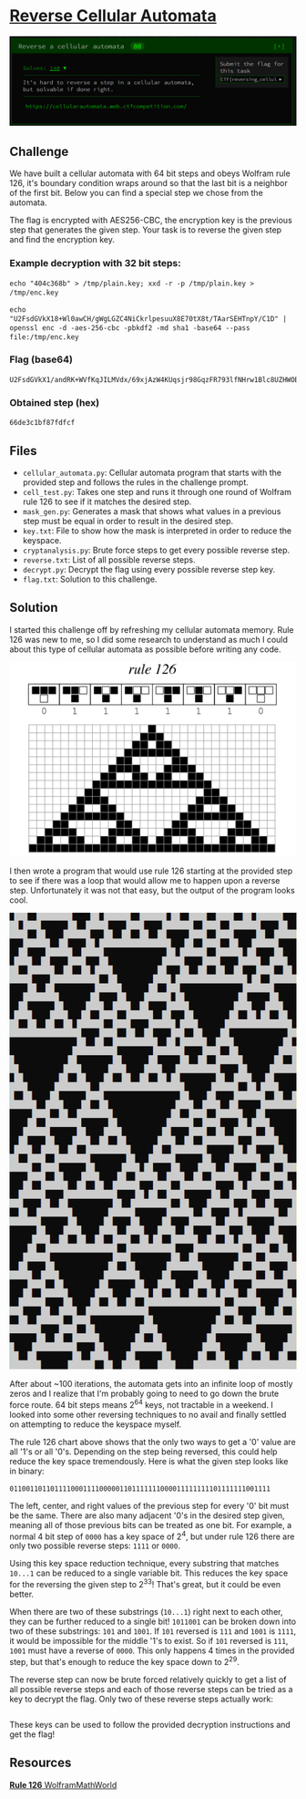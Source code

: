 # [Reverse Cellular Automata](https://cellularautomata.web.ctfcompetition.com/)

![Reversing Cellular Automata](images/rca.png "Img")

## Challenge

We have built a cellular automata with 64 bit steps and obeys Wolfram rule 126, it's boundary condition wraps around so that the last bit is a neighbor of the first bit. Below you can find a special step we chose from the automata.

The flag is encrypted with AES256-CBC, the encryption key is the previous step that generates the given step. Your task is to reverse the given step and find the encryption key.

### Example decryption with 32 bit steps:

```
echo "404c368b" > /tmp/plain.key; xxd -r -p /tmp/plain.key > /tmp/enc.key
```

```
echo "U2FsdGVkX18+Wl0awCH/gWgLGZC4NiCkrlpesuuX8E70tX8t/TAarSEHTnpY/C1D" | openssl enc -d -aes-256-cbc -pbkdf2 -md sha1 -base64 --pass file:/tmp/enc.key
```

### Flag (base64)

```
U2FsdGVkX1/andRK+WVfKqJILMVdx/69xjAzW4KUqsjr98GqzFR793lfNHrw1Blc8UZHWOBrRhtLx3SM38R1MpRegLTHgHzf0EAa3oUeWcQ=
```

### Obtained step (hex)

```
66de3c1bf87fdfcf
```

## Files

* `cellular_automata.py`: Cellular automata program that starts with the provided step and follows the rules in the challenge prompt.
* `cell_test.py`: Takes one step and runs it through one round of Wolfram rule 126 to see if it matches the desired step.
* `mask_gen.py`: Generates a mask that shows what values in a previous step must be equal in order to result in the desired step.
* `key.txt`: File to show how the mask is interpreted in order to reduce the keyspace.
* `cryptanalysis.py`: Brute force steps to get every possible reverse step.
* `reverse.txt`: List of all possible reverse steps.
* `decrypt.py`: Decrypt the flag using every possible reverse step key.
* `flag.txt`: Solution to this challenge.

## Solution

I started this challenge off by refreshing my cellular automata memory. Rule 126 was new to me, so I did some research to understand as much I could about this type of cellular automata as possible before writing any code. 

![Rule 126](images/rule126.gif)

I then wrote a program that would use rule 126 starting at the provided step to see if there was a loop that would allow me to happen upon a reverse step. Unfortunately it was not that easy, but the output of the program looks cool.

![Custom Rule 126](images/custom_automata.png "Img")

After about ~100 iterations, the automata gets into an infinite loop of mostly zeros and I realize that I'm probably going to need to go down the brute force route. 64 bit steps means 2<sup>64</sup> keys, not tractable in a weekend. I looked into some other reversing techniques to no avail and finally settled on attempting to reduce the keyspace myself.

The rule 126 chart above shows that the only two ways to get a '0' value are all '1's or all '0's. Depending on the step being reversed, this could help reduce the key space tremendously. Here is what the given step looks like in binary:

```
0110011011011110001111000001101111111000011111111101111111001111
```

The left, center, and right values of the previous step for every '0' bit must be the same. There are also many adjacent '0's in the desired step given, meaning all of those previous bits can be treated as one bit. For example, a normal 4 bit step of `0000` has a key space of 2<sup>4</sup>, but under rule 126 there are only two possible reverse steps: `1111` or `0000`.

Using this key space reduction technique, every substring that matches `10...1`  can be reduced to a single variable bit. This reduces the key space for the reversing the given step to 2<sup>33</sup>! That's great, but it could be even better.

When there are two of these substrings (`10...1`) right next to each other, they can be further reduced to a single bit! `1011001` can be broken down into two of these substrings: `101` and `1001`. If `101` reversed is `111` and `1001` is `1111`, it would be impossible for the middle '1's to exist. So if `101` reversed is `111`, `1001` must have a reverse of `0000`. This only happens 4 times in the provided step, but that's enough to reduce the key space down to 2<sup>29</sup>.

The reverse step can now be brute forced relatively quickly to get a list of all possible reverse steps and each of those reverse steps can be tried as a key to decrypt the flag. Only two of these reverse steps actually work:

```

```

These keys can be used to follow the provided decryption instructions and get the flag!

## Resources

[**Rule 126** WolframMathWorld](http://mathworld.wolfram.com/Rule126.html)
